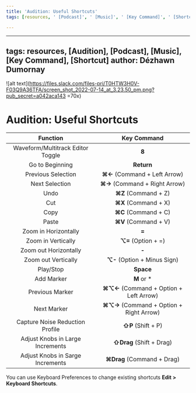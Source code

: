 ```yaml
---
title: 'Audition: Useful Shortcuts'
tags: [resources, ' [Podcast]', ' [Music]', ' [Key Command]', ' [Shortcut]', ' [Audition]']

---
```


---
tags: resources, [Audition], [Podcast], [Music], [Key Command], [Shortcut]
author: Dézhawn Dumornay
---
![alt text](https://files.slack.com/files-pri/T0HTW3H0V-F03Q9A36TFA/screen_shot_2022-07-14_at_3.23.50_pm.png?pub_secret=a042aca143 =70x)
# Audition: Useful Shortcuts

|         Function         |          Key Command           |
|:------------------------:|:------------------------------:|
|           Waveform/Multitrack Editor Toggle           |      **8**      |
| Go to Beginning |      **Return**      |
|    Previous Selection     | **⌘←** (Command + Left Arrow)  |
|        Next Selection       |       **⌘→** (Command + Right Arrow)       |
|           Undo           |     **⌘Z**  (Command + Z)      |
Cut|             **⌘X**  (Command + X)             |                            |
| Copy                  | **⌘C**  (Command + C)                     |
| Paste                 | **⌘V**  (Command + V)                     |
| Zoom in Horizontally  | **=**                                     |
| Zoom in Vertically    | **⌥=**   (Option + =)                     |
| Zoom out Horizontally | **-**                                     |
| Zoom out Vertically   | **⌥-**  (Option + Minus Sign)             |
| Play/Stop             | **Space**                                 |
| Add Marker            | **M**  or *                               |
| Previous Marker       | **⌘⌥←**   (Command + Option + Left Arrow) |
| Next Marker | **⌘⌥→**   (Command + Option + Right Arrow) |
| Capture Noise Reduction Profile| **⇧P** (Shift + P) 
| Adjust Knobs in Large Increments | **⇧Drag** (Shift + Drag)
| Adjust Knobs in Sarge Increments | **⌘Drag** (Command + Drag)


You can use Keyboard Preferences to change existing shortcuts 
**Edit > Keyboard Shortcuts**.



